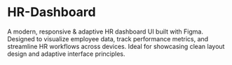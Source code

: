 # HR-Dashboard
A modern, responsive &amp; adaptive HR dashboard UI built with Figma. Designed to visualize employee data, track performance metrics, and streamline HR workflows across devices. Ideal for showcasing clean layout design and adaptive interface principles.
